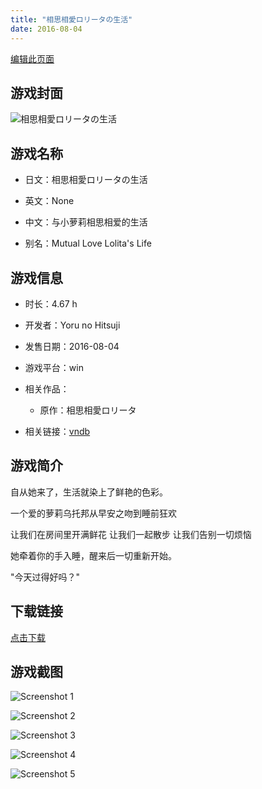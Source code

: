 ```yaml
---
title: "相思相愛ロリータの生活"
date: 2016-08-04
---
```

[编辑此页面](https://github.com/ACG-3/ADV3-source/blob/main/source/_posts/%E7%9B%B8%E6%80%9D%E7%9B%B8%E6%84%9B%E3%83%AD%E3%83%AA%E3%83%BC%E3%82%BF%E3%81%AE%E7%94%9F%E6%B4%BB.md)

## 游戏封面

![相思相愛ロリータの生活](https%3A//pan.timero.xyz/onedrive/img_lib_001/%E7%9B%B8%E6%80%9D%E7%9B%B8%E6%84%9B%E3%83%AD%E3%83%AA%E3%83%BC%E3%82%BF%E3%81%AE%E7%94%9F%E6%B4%BB_cover.avif)


## 游戏名称

- 日文：相思相愛ロリータの生活
- 英文：None
- 中文：与小萝莉相思相爱的生活

- 别名：Mutual Love Lolita's Life


## 游戏信息

- 时长：4.67 h
- 开发者：Yoru no Hitsuji
- 发售日期：2016-08-04
- 游戏平台：win
- 相关作品：
   - 原作：相思相愛ロリータ

- 相关链接：[vndb](https://vndb.org/v19771)


## 游戏简介

自从她来了，生活就染上了鲜艳的色彩。

一个爱的萝莉乌托邦从早安之吻到睡前狂欢

让我们在房间里开满鲜花
让我们一起散步
让我们告别一切烦恼

她牵着你的手入睡，醒来后一切重新开始。

"今天过得好吗？"




## 下载链接

[点击下载](https://pan.timero.xyz/onedrive/adv_lib_001/%E7%9B%B8%E6%80%9D%E7%9B%B8%E6%84%9B%E3%83%AD%E3%83%AA%E3%83%BC%E3%82%BF%E3%81%AE%E7%94%9F%E6%B4%BB)


## 游戏截图


![Screenshot 1](https%3A//pan.timero.xyz/onedrive/img_lib_001/%E7%9B%B8%E6%80%9D%E7%9B%B8%E6%84%9B%E3%83%AD%E3%83%AA%E3%83%BC%E3%82%BF%E3%81%AE%E7%94%9F%E6%B4%BB_Screenshot_1.avif)

![Screenshot 2](https%3A//pan.timero.xyz/onedrive/img_lib_001/%E7%9B%B8%E6%80%9D%E7%9B%B8%E6%84%9B%E3%83%AD%E3%83%AA%E3%83%BC%E3%82%BF%E3%81%AE%E7%94%9F%E6%B4%BB_Screenshot_2.avif)

![Screenshot 3](https%3A//pan.timero.xyz/onedrive/img_lib_001/%E7%9B%B8%E6%80%9D%E7%9B%B8%E6%84%9B%E3%83%AD%E3%83%AA%E3%83%BC%E3%82%BF%E3%81%AE%E7%94%9F%E6%B4%BB_Screenshot_3.avif)

![Screenshot 4](https%3A//pan.timero.xyz/onedrive/img_lib_001/%E7%9B%B8%E6%80%9D%E7%9B%B8%E6%84%9B%E3%83%AD%E3%83%AA%E3%83%BC%E3%82%BF%E3%81%AE%E7%94%9F%E6%B4%BB_Screenshot_4.avif)

![Screenshot 5](https%3A//pan.timero.xyz/onedrive/img_lib_001/%E7%9B%B8%E6%80%9D%E7%9B%B8%E6%84%9B%E3%83%AD%E3%83%AA%E3%83%BC%E3%82%BF%E3%81%AE%E7%94%9F%E6%B4%BB_Screenshot_5.avif)

